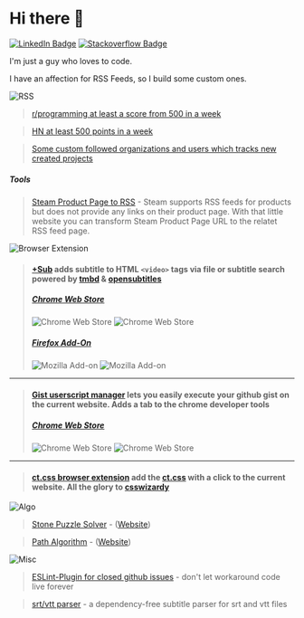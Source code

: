 # Hi there 👋
[![LinkedIn Badge](https://img.shields.io/badge/LinkedIn-Profile-informational?style=flat-square&logo=linkedin&logoColor=white&color=0D76A8)](https://www.linkedin.com/in/stefan-breitenstein-10337a173/)
[![Stackoverflow Badge](https://img.shields.io/badge/stackoverflow-Profile-informational?style=flat-square&logo=stackoverflow&logoColor=white&color=0D76A8)](https://stackoverflow.com/users/6350016/ste-xx)

I'm just a guy who loves to code.

I have an affection for RSS Feeds, so I build some custom ones. 

![RSS](https://shields.io/badge/My%20Custom%20Feeds-green?logo=rss&style=for-the-badge&color=0D76A8)

> [r/programming at least a score from 500 in a week](https://us-central1-social-channel-notifier.cloudfunctions.net/reddit_Rss)

> [HN at least 500 points in a week](https://us-central1-social-channel-notifier.cloudfunctions.net/hackerNews_Rss)

> [Some custom followed organizations and users which tracks new created projects](https://us-central1-social-channel-notifier.cloudfunctions.net/ghUserProject_Rss)

##### Tools 
> [Steam Product Page to RSS](https://ste-xx.github.io/steam-rss-link/) - Steam supports RSS feeds for products but does not provide any links on their product page. With that little website you can transform Steam Product Page URL to the relatet RSS feed page.


![Browser Extension](https://shields.io/badge/My%20Browser%20Extensions-green?logo=googlechrome&style=for-the-badge&color=0D76A8&logoColor=white)

> #### [+Sub](https://github.com/plussub/plussub) adds subtitle to HTML `<video>` tags via file or subtitle search powered by [tmbd](https://www.themoviedb.org/) & [opensubtitles](https://opensubtitles.org)
> ##### [Chrome Web Store](https://chrome.google.com/webstore/detail/%20sub/lpobdmdfgjokempajoobgfdnhjbjlnpm)
>
> ![Chrome Web Store](https://img.shields.io/chrome-web-store/stars/lpobdmdfgjokempajoobgfdnhjbjlnpm?color=%235bc0de)
> ![Chrome Web Store](https://img.shields.io/chrome-web-store/users/lpobdmdfgjokempajoobgfdnhjbjlnpm?color=%235bc0de)
>
> ##### [Firefox Add-On](https://addons.mozilla.org/en-US/firefox/addon/plussub/)
> ![Mozilla Add-on](https://img.shields.io/amo/stars/plussub?color=%235bc0de)
> ![Mozilla Add-on](https://img.shields.io/amo/users/plussub?color=%235bc0de)
---
> #### [Gist userscript manager](https://github.com/ste-xx/gist-userscript-manager) lets you easily execute your github gist on the current website. Adds a tab to the chrome developer tools
>
> ##### [Chrome Web Store](https://chrome.google.com/webstore/detail/gist-user-script-manager/plpmkifleemfflmlnogdncmhlljcpdab)
>
> ![Chrome Web Store](https://img.shields.io/chrome-web-store/stars/plpmkifleemfflmlnogdncmhlljcpdab?color=%235bc0de)
> ![Chrome Web Store](https://img.shields.io/chrome-web-store/users/plpmkifleemfflmlnogdncmhlljcpdab?color=%235bc0de)
---
> #### [ct.css browser extension](https://github.com/ste-xx/ct-browser-extension) add the [ct.css](https://github.com/csswizardry/ct) with a click to the current website. All the glory to [csswizardy](https://csswizardry.com/)


![Algo](https://shields.io/badge/Algo%20Fun-green?style=for-the-badge&color=0D76A8&logoColor=white)

> [Stone Puzzle Solver](https://github.com/ste-xx/stone-color-puzzle) - ([Website](https://stone-puzzle.netlify.app/))

> [Path Algorithm](https://ste-xx.github.io/path-algo) - ([Website](https://ste-xx.github.io/path-algo/)) 

![Misc](https://shields.io/badge/Misc-green?style=for-the-badge&color=0D76A8&logoColor=white)

> [ESLint-Plugin for closed github issues](https://github.com/ste-xx/eslint-rule-gh-issue) - don't let workaround code live forever

> [srt/vtt parser](https://github.com/plussub/srt-vtt-parser) - a dependency-free subtitle parser for srt and vtt files
